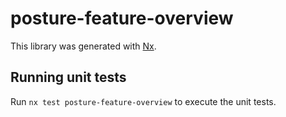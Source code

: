 # posture-feature-overview

This library was generated with [Nx](https://nx.dev).

## Running unit tests

Run `nx test posture-feature-overview` to execute the unit tests.
